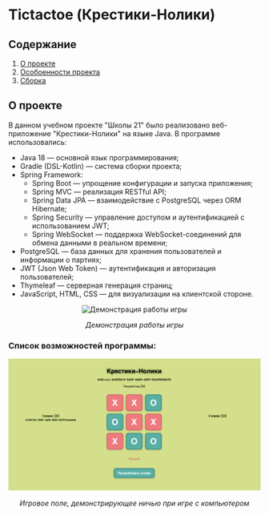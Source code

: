 # Tictactoe (Крестики-Нолики)

## Содержание
1. [О проекте](#о-проекте)
2. [Особоенности проекта](#особоенности-проекта)
3. [Сборка](#сборка)

## О проекте

В данном учебном проекте "Школы 21" было реализовано веб-приложение "Крестики-Нолики" на языке Java. В программе использовались:
* Java 18 — основной язык программирования;
* Gradle (DSL-Kotlin) — система сборки проекта;
* Spring Framework:
  * Spring Boot — упрощение конфигурации и запуска приложения;
  * Spring MVC — реализация RESTful API;
  * Spring Data JPA — взаимодействие с PostgreSQL через ORM Hibernate;
  * Spring Security — управление доступом и аутентификацией с использованием JWT;
  * Spring WebSocket — поддержка WebSocket-соединений для обмена данными в реальном времени;
* PostgreSQL — база данных для хранения пользователей и информации о партиях;
* JWT (Json Web Token) — аутентификация и авторизация пользователей;
* Thymeleaf — серверная генерация страниц;
* JavaScript, HTML, CSS — для визуализации на клиентской стороне.

<div align=center>

![Демонстрация работы игры](images/tictactoe.gif)

*Демонстрация работы игры*
</div>

 ### Список возможностей программы:


<div align=center>

![Игровое поле, демонстрирующее ничью при игре с компьютером](images/tictactoe.png)

*Игровое поле, демонстрирующее ничью при игре с компьютером*
</div>
